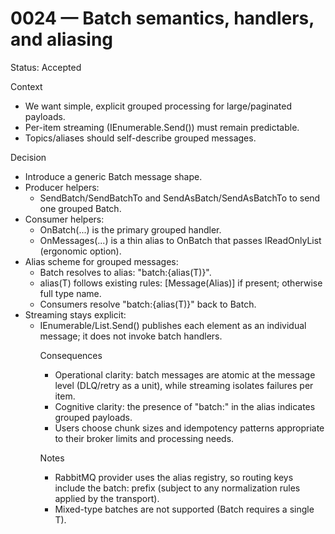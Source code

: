 # 0024 — Batch semantics, handlers, and aliasing

Status: Accepted

Context
- We want simple, explicit grouped processing for large/paginated payloads.
- Per-item streaming (IEnumerable<T>.Send()) must remain predictable.
- Topics/aliases should self-describe grouped messages.

Decision
- Introduce a generic Batch<T> message shape.
- Producer helpers:
  - SendBatch/SendBatchTo and SendAsBatch/SendAsBatchTo to send one grouped Batch<T>.
- Consumer helpers:
  - OnBatch<T>(...) is the primary grouped handler.
  - OnMessages<T>(...) is a thin alias to OnBatch<T> that passes IReadOnlyList<T> (ergonomic option).
- Alias scheme for grouped messages:
  - Batch<T> resolves to alias: "batch:{alias(T)}".
  - alias(T) follows existing rules: [Message(Alias)] if present; otherwise full type name.
  - Consumers resolve "batch:{alias(T)}" back to Batch<T>.
- Streaming stays explicit:
  - IEnumerable<object>/List<object>.Send() publishes each element as an individual message; it does not invoke batch handlers.

Consequences
- Operational clarity: batch messages are atomic at the message level (DLQ/retry as a unit), while streaming isolates failures per item.
- Cognitive clarity: the presence of "batch:" in the alias indicates grouped payloads.
- Users choose chunk sizes and idempotency patterns appropriate to their broker limits and processing needs.

Notes
- RabbitMQ provider uses the alias registry, so routing keys include the batch: prefix (subject to any normalization rules applied by the transport).
- Mixed-type batches are not supported (Batch<T> requires a single T).
